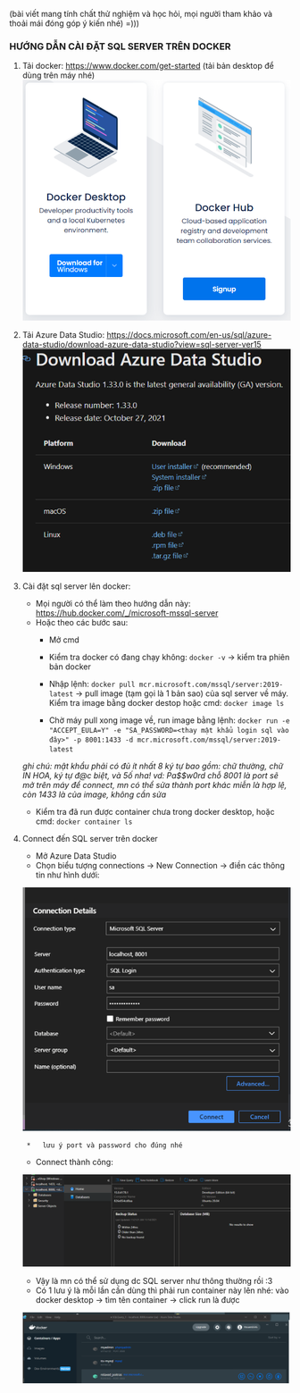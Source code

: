 (bài viết mang tính chất thử nghiệm và học hỏi, mọi người tham khảo và thoải mái đóng góp ý kiến nhé) =)))
### HƯỚNG DẪN CÀI ĐẶT SQL SERVER TRÊN DOCKER
1. Tải docker: https://www.docker.com/get-started (tải bản desktop để dùng trên máy nhé)
![docker](/sql-server/Docker.png)
2. Tải Azure Data Studio: https://docs.microsoft.com/en-us/sql/azure-data-studio/download-azure-data-studio?view=sql-server-ver15
![azure](/sql-server/azure.png)

3. Cài đặt sql server lên docker:
	* Mọi người có thể làm theo hướng dẫn này: https://hub.docker.com/_/microsoft-mssql-server
	* Hoặc theo các bước sau:
		+ Mở cmd
		+ Kiểm tra docker có đang chạy không: ```docker -v``` -> kiểm tra phiên bản docker
		+ Nhập lệnh: ```docker pull mcr.microsoft.com/mssql/server:2019-latest``` -> pull image (tạm gọi là 1 bản sao) của sql server về máy. Kiểm tra image bằng docker destop hoặc cmd: ```docker image ls```
	
		+ Chờ máy pull xong image về, run image bằng lệnh: ```docker run -e "ACCEPT_EULA=Y" -e "SA_PASSWORD=<thay mật khẩu login sql vào đây>" -p 8001:1433 -d mcr.microsoft.com/mssql/server:2019-latest```
    
    *ghi chú:
	mật khẩu phải có đủ ít nhất 8 ký tự bao gồm: chữ thường, chữ IN HOA, ký tự đ@c biệt, và 5ố nha! vd: Pa$$w0rd chỗ 8001 là port sẽ mở trên máy để connect, mn có thể sửa thành port khác miễn là hợp lệ, còn 1433 là của image, không cần sửa*
	+ Kiểm tra đã run được container chưa trong docker desktop, hoặc cmd: ```docker container ls```
	
4. Connect đến SQL server trên docker
	* Mở Azure Data Studio
	* Chọn biểu tượng connections -> New Connection -> điền các thông tin như hình dưới:
  
    ![connectsql](/sql-server/connectsql.png)

		*	lưu ý port và password cho đúng nhé
	* Connect thành công:

    ![ok](/sql-server/connectok.png)

	* Vậy là mn có thể sử dụng dc SQL server như thông thường rồi :3
	* Có 1 lưu ý là mỗi lần cần dùng thì phải run container này lên nhé: vào docker desktop -> tìm tên container -> click run là được
    
    ![run container](/sql-server/runcontainer.png)
	
	

